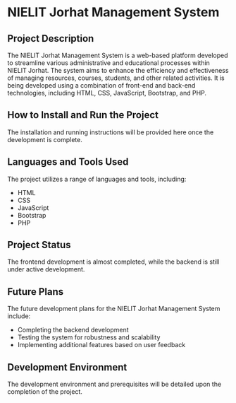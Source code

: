 # NIELIT Jorhat Management System

## Project Description
The NIELIT Jorhat Management System is a web-based platform developed to streamline various administrative and educational processes within NIELIT Jorhat. The system aims to enhance the efficiency and effectiveness of managing resources, courses, students, and other related activities. It is being developed using a combination of front-end and back-end technologies, including HTML, CSS, JavaScript, Bootstrap, and PHP.

## How to Install and Run the Project
The installation and running instructions will be provided here once the development is complete.

## Languages and Tools Used
The project utilizes a range of languages and tools, including:
- HTML
- CSS
- JavaScript
- Bootstrap
- PHP

## Project Status
The frontend development is almost completed, while the backend is still under active development.

## Future Plans
The future development plans for the NIELIT Jorhat Management System include:
- Completing the backend development
- Testing the system for robustness and scalability
- Implementing additional features based on user feedback

## Development Environment
The development environment and prerequisites will be detailed upon the completion of the project.

